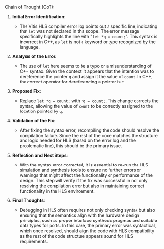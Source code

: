 Chain of Thought (CoT):

1. **Initial Error Identification**:
   - The Vitis HLS compiler error log points out a specific line, indicating that `let` was not declared in this scope. The error message specifically highlights the line with "`let *q = count;`". This syntax is incorrect in C++, as `let` is not a keyword or type recognized by the language.

2. **Analysis of the Error**:
   - The use of `let` here seems to be a typo or a misunderstanding of C++ syntax. Given the context, it appears that the intention was to dereference the pointer `q` and assign it the value of `count`. In C++, the correct operator for dereferencing a pointer is `*`.

3. **Proposed Fix**:
   - Replace `let *q = count;` with `*q = count;`. This change corrects the syntax, allowing the value of `count` to be correctly assigned to the location pointed by `q`.

4. **Validation of the Fix**:
   - After fixing the syntax error, recompiling the code should resolve the compilation failure. Since the rest of the code matches the structure and logic needed for HLS (based on the error log and the problematic line), this should be the primary issue.

5. **Reflection and Next Steps**:
   - With the syntax error corrected, it is essential to re-run the HLS simulation and synthesis tools to ensure no further errors or warnings that might affect the functionality or performance of the design. This step will verify if the fix was successful in not only resolving the compilation error but also in maintaining correct functionality in the HLS environment.

6. **Final Thoughts**:
   - Debugging in HLS often requires not only checking syntax but also ensuring that the semantics align with the hardware design principles, such as proper interface synthesis pragmas and suitable data types for ports. In this case, the primary error was syntactical, which once resolved, should align the code with HLS compatibility as the rest of the code structure appears sound for HLS requirements.